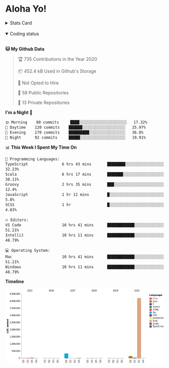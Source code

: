 # Aloha Yo!

<details>
<summary>Stats Card</summary>
 
[![Anurag's github stats](https://github-readme-stats.vercel.app/api?username=GarfieldZHU&show_icons=true&theme=tokyonight)](https://github.com/anuraghazra/github-readme-stats)
 
</details>

<br/>

<details open>

<summary>Coding status</summary>

<br/>

<!--START_SECTION:waka-->
**🐱 My Github Data** 

> 🏆 735 Contributions in the Year 2020
 > 
> 📦 452.4 kB Used in Github's Storage 
 > 
> 🚫 Not Opted to Hire
 > 
> 📜 58 Public Repositories
 > 
> 🔑 13 Private Repositories 

**I'm a Night 🦉** 

```text
🌞 Morning    80 commits     ████░░░░░░░░░░░░░░░░░░░░░   17.32% 
🌆 Daytime    120 commits    ██████░░░░░░░░░░░░░░░░░░░   25.97% 
🌃 Evening    170 commits    █████████░░░░░░░░░░░░░░░░   36.8% 
🌙 Night      92 commits     █████░░░░░░░░░░░░░░░░░░░░   19.91%

```


📊 **This Week I Spent My Time On** 

```text
💬 Programming Languages: 
TypeScript               6 hrs 43 mins       ████████░░░░░░░░░░░░░░░░░   32.23% 
Scala                    6 hrs 17 mins       ███████░░░░░░░░░░░░░░░░░░   30.11% 
Groovy                   2 hrs 35 mins       ███░░░░░░░░░░░░░░░░░░░░░░   12.4% 
JavaScript               1 hr 12 mins        █░░░░░░░░░░░░░░░░░░░░░░░░   5.8% 
SCSS                     1 hr                █░░░░░░░░░░░░░░░░░░░░░░░░   4.83%

🔥 Editors: 
VS Code                  10 hrs 41 mins      ████████████░░░░░░░░░░░░░   51.21% 
IntelliJ                 10 hrs 11 mins      ████████████░░░░░░░░░░░░░   48.79%

💻 Operating System: 
Mac                      10 hrs 41 mins      ████████████░░░░░░░░░░░░░   51.21% 
Windows                  10 hrs 11 mins      ████████████░░░░░░░░░░░░░   48.79%

```

**Timeline**

![Chart not found](https://github.com/GarfieldZHU/GarfieldZHU/blob/master/charts/bar_graph.png) 


<!--END_SECTION:waka-->

</details>
